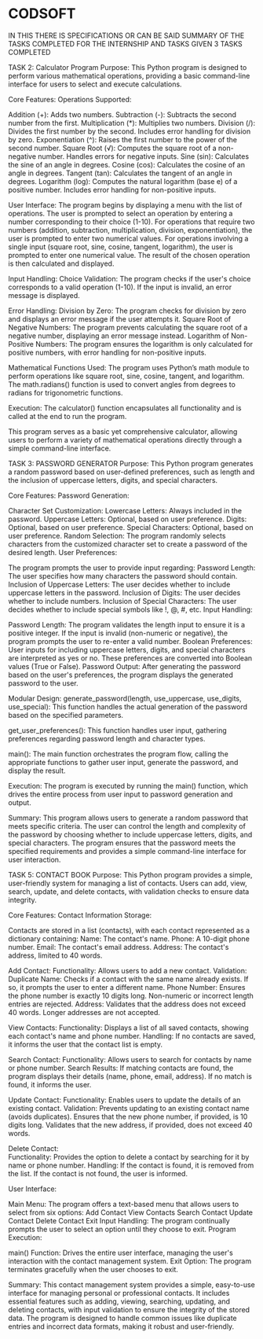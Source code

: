 # CODSOFT
IN THIS THERE IS SPECIFICATIONS OR CAN BE SAID SUMMARY OF THE TASKS COMPLETED FOR THE INTERNSHIP AND TASKS GIVEN
3 TASKS COMPLETED

TASK 2: Calculator Program 
Purpose:
This Python program is designed to perform various mathematical operations, providing a basic command-line interface for users to select and execute calculations.

Core Features:
Operations Supported:

Addition (+): Adds two numbers.
Subtraction (-): Subtracts the second number from the first.
Multiplication (*): Multiplies two numbers.
Division (/): Divides the first number by the second. Includes error handling for division by zero.
Exponentiation (^): Raises the first number to the power of the second number.
Square Root (√): Computes the square root of a non-negative number. Handles errors for negative inputs.
Sine (sin): Calculates the sine of an angle in degrees.
Cosine (cos): Calculates the cosine of an angle in degrees.
Tangent (tan): Calculates the tangent of an angle in degrees.
Logarithm (log): Computes the natural logarithm (base e) of a positive number. Includes error handling for non-positive inputs.

User Interface:
The program begins by displaying a menu with the list of operations.
The user is prompted to select an operation by entering a number corresponding to their choice (1-10).
For operations that require two numbers (addition, subtraction, multiplication, division, exponentiation), the user is prompted to enter two numerical values.
For operations involving a single input (square root, sine, cosine, tangent, logarithm), the user is prompted to enter one numerical value.
The result of the chosen operation is then calculated and displayed.

Input Handling:
Choice Validation: The program checks if the user's choice corresponds to a valid operation (1-10). If the input is invalid, an error message is displayed.

Error Handling:
Division by Zero: The program checks for division by zero and displays an error message if the user attempts it.
Square Root of Negative Numbers: The program prevents calculating the square root of a negative number, displaying an error message instead.
Logarithm of Non-Positive Numbers: The program ensures the logarithm is only calculated for positive numbers, with error handling for non-positive inputs.

Mathematical Functions Used:
The program uses Python’s math module to perform operations like square root, sine, cosine, tangent, and logarithm.
The math.radians() function is used to convert angles from degrees to radians for trigonometric functions.

Execution:
The calculator() function encapsulates all functionality and is called at the end to run the program.

This program serves as a basic yet comprehensive calculator, allowing users to perform a variety of mathematical operations directly through a simple command-line interface.

TASK 3: PASSWORD GENERATOR
Purpose:
This Python program generates a random password based on user-defined preferences, such as length and the inclusion of uppercase letters, digits, and special characters.

Core Features:
Password Generation:

Character Set Customization:
Lowercase Letters: Always included in the password.
Uppercase Letters: Optional, based on user preference.
Digits: Optional, based on user preference.
Special Characters: Optional, based on user preference.
Random Selection:
The program randomly selects characters from the customized character set to create a password of the desired length.
User Preferences:

The program prompts the user to provide input regarding:
Password Length: The user specifies how many characters the password should contain.
Inclusion of Uppercase Letters: The user decides whether to include uppercase letters in the password.
Inclusion of Digits: The user decides whether to include numbers.
Inclusion of Special Characters: The user decides whether to include special symbols like !, @, #, etc.
Input Handling:

Password Length:
The program validates the length input to ensure it is a positive integer.
If the input is invalid (non-numeric or negative), the program prompts the user to re-enter a valid number.
Boolean Preferences:
User inputs for including uppercase letters, digits, and special characters are interpreted as yes or no.
These preferences are converted into Boolean values (True or False).
Password Output:
After generating the password based on the user's preferences, the program displays the generated password to the user.

Modular Design:
generate_password(length, use_uppercase, use_digits, use_special):
This function handles the actual generation of the password based on the specified parameters.

get_user_preferences():
This function handles user input, gathering preferences regarding password length and character types.

main():
The main function orchestrates the program flow, calling the appropriate functions to gather user input, generate the password, and display the result.

Execution:
The program is executed by running the main() function, which drives the entire process from user input to password generation and output.

Summary:
This program allows users to generate a random password that meets specific criteria. The user can control the length and complexity of the password by choosing whether to include uppercase letters, digits, and special characters. The program ensures that the password meets the specified requirements and provides a simple command-line interface for user interaction.

TASK 5: CONTACT BOOK
Purpose:
This Python program provides a simple, user-friendly system for managing a list of contacts. Users can add, view, search, update, and delete contacts, with validation checks to ensure data integrity.

Core Features:
Contact Information Storage:

Contacts are stored in a list (contacts), with each contact represented as a dictionary containing:
Name: The contact's name.
Phone: A 10-digit phone number.
Email: The contact's email address.
Address: The contact's address, limited to 40 words.

Add Contact:
Functionality: Allows users to add a new contact.
Validation:
Duplicate Name: Checks if a contact with the same name already exists. If so, it prompts the user to enter a different name.
Phone Number: Ensures the phone number is exactly 10 digits long. Non-numeric or incorrect length entries are rejected.
Address: Validates that the address does not exceed 40 words. Longer addresses are not accepted.

View Contacts:
Functionality: Displays a list of all saved contacts, showing each contact's name and phone number.
Handling:
If no contacts are saved, it informs the user that the contact list is empty.

Search Contact:
Functionality: Allows users to search for contacts by name or phone number.
Search Results:
If matching contacts are found, the program displays their details (name, phone, email, address).
If no match is found, it informs the user.

Update Contact:
Functionality: Enables users to update the details of an existing contact.
Validation:
Prevents updating to an existing contact name (avoids duplicates).
Ensures that the new phone number, if provided, is 10 digits long.
Validates that the new address, if provided, does not exceed 40 words.

Delete Contact:\
Functionality: Provides the option to delete a contact by searching for it by name or phone number.
Handling:
If the contact is found, it is removed from the list.
If the contact is not found, the user is informed.

User Interface:

Main Menu:
The program offers a text-based menu that allows users to select from six options:
Add Contact
View Contacts
Search Contact
Update Contact
Delete Contact
Exit
Input Handling:
The program continually prompts the user to select an option until they choose to exit.
Program Execution:

main() Function:
Drives the entire user interface, managing the user's interaction with the contact management system.
Exit Option: The program terminates gracefully when the user chooses to exit.

Summary:
This contact management system provides a simple, easy-to-use interface for managing personal or professional contacts. It includes essential features such as adding, viewing, searching, updating, and deleting contacts, with input validation to ensure the integrity of the stored data. The program is designed to handle common issues like duplicate entries and incorrect data formats, making it robust and user-friendly.







